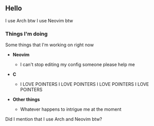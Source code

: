 ## Hello

I use Arch btw
I use Neovim btw

### Things I'm doing

Some things that I'm working on right now

- **Neovim**
    - I can't stop editing my config someone please help me

- **C**
    - I LOVE POINTERS I LOVE POINTERS I LOVE POINTERS I LOVE POINTERS

- **Other things**
    - Whatever happens to intrigue me at the moment

Did I mention that I use Arch and Neovim btw?
